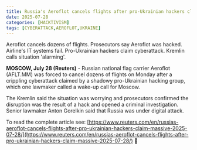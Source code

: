 ```yaml
---
title: Russia's Aeroflot cancels flights after pro-Ukrainian hackers claim massive cyberattack
date: 2025-07-28
categories: [HACKTIVISM]
tags: [CYBERATTACK,AEROFLOT,UKRAINE]
---
```


Aeroflot cancels dozens of flights. Prosecutors say Aeroflot was hacked. Airline's IT systems fail. Pro-Ukrainian hackers claim cyberattack. Kremlin calls situation 'alarming'.

**MOSCOW, July 28 (Reuters)** - Russian national flag carrier Aeroflot (AFLT.MM) was forced to cancel dozens of flights on Monday after a crippling cyberattack claimed by a shadowy pro-Ukrainian hacking group, which one lawmaker called a wake-up call for Moscow.

The Kremlin said the situation was worrying and prosecutors confirmed the disruption was the result of a hack and opened a criminal investigation. Senior lawmaker Anton Gorelkin said that Russia was under digital attack.

To read the complete article see: [https://www.reuters.com/en/russias-aeroflot-cancels-flights-after-pro-ukrainian-hackers-claim-massive-2025-07-28/](https://www.reuters.com/en/russias-aeroflot-cancels-flights-after-pro-ukrainian-hackers-claim-massive-2025-07-28/) 📅